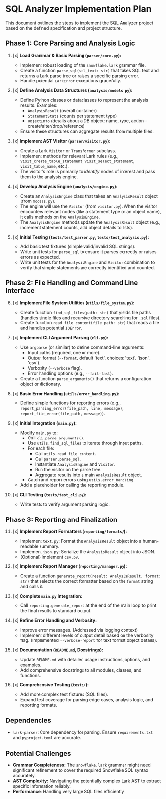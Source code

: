 # SQL Analyzer Implementation Plan

This document outlines the steps to implement the SQL Analyzer project based on the defined specification and project structure.

## Phase 1: Core Parsing and Analysis Logic

1.  [x] **Load Grammar & Basic Parsing (`parser/core.py`):**
    *   Implement robust loading of the `snowflake.lark` grammar file.
    *   Create a function `parse_sql(sql_text: str)` that takes SQL text and returns a Lark parse tree or raises a specific parsing error.
    *   Handle potential `LarkError` exceptions gracefully.

2.  [x] **Define Analysis Data Structures (`analysis/models.py`):**
    *   Define Python classes or dataclasses to represent the analysis results. Examples:
        *   `AnalysisResult` (overall container)
        *   `StatementStats` (counts per statement type)
        *   `ObjectInfo` (details about a DB object: name, type, action - create/alter/drop/reference)
    *   Ensure these structures can aggregate results from multiple files.

3.  [x] **Implement AST Visitor (`parser/visitor.py`):**
    *   Create a Lark `Visitor` or `Transformer` subclass.
    *   Implement methods for relevant Lark rules (e.g., `visit_create_table_statement`, `visit_select_statement`, `visit_table_name`, etc.).
    *   The visitor's role is primarily to *identify* nodes of interest and pass them to the analysis engine.

4.  [x] **Develop Analysis Engine (`analysis/engine.py`):**
    *   Create an `AnalysisEngine` class that takes an `AnalysisResult` object (from `models.py`).
    *   The engine will use the `Visitor` (from `visitor.py`). When the visitor encounters relevant nodes (like a statement type or an object name), it calls methods on the `AnalysisEngine`.
    *   The `AnalysisEngine` methods update the `AnalysisResult` object (e.g., increment statement counts, add object details to lists).

5.  [x] **Initial Testing (`tests/test_parser.py`, `tests/test_analysis.py`):**
    *   Add basic test fixtures (simple valid/invalid SQL strings).
    *   Write unit tests for `parse_sql` to ensure it parses correctly or raises errors as expected.
    *   Write unit tests for the `AnalysisEngine` and `Visitor` combination to verify that simple statements are correctly identified and counted.

## Phase 2: File Handling and Command Line Interface

6.  [x] **Implement File System Utilities (`utils/file_system.py`):**
    *   Create function `find_sql_files(path: str)` that yields file paths (handles single files and recursive directory searching for `.sql` files).
    *   Create function `read_file_content(file_path: str)` that reads a file and handles potential `IOError`.

7.  [x] **Implement CLI Argument Parsing (`cli.py`):**
    *   Use `argparse` (or similar) to define command-line arguments:
        *   Input paths (required, one or more).
        *   Output format (`--format`, default 'text', choices: 'text', 'json', 'csv').
        *   Verbosity (`--verbose` flag).
        *   Error handling options (e.g., `--fail-fast`).
    *   Create a function `parse_arguments()` that returns a configuration object or dictionary.

8.  [x] **Basic Error Handling (`utils/error_handling.py`):**
    *   Define simple functions for reporting errors (e.g., `report_parsing_error(file_path, line, message)`, `report_file_error(file_path, message)`).

9.  [x] **Initial Integration (`main.py`):**
    *   Modify `main.py` to:
        *   Call `cli.parse_arguments()`.
        *   Use `utils.find_sql_files` to iterate through input paths.
        *   For each file:
            *   Call `utils.read_file_content`.
            *   Call `parser.parse_sql`.
            *   Instantiate `AnalysisEngine` and `Visitor`.
            *   Run the visitor on the parse tree.
            *   Aggregate results into a main `AnalysisResult` object.
        *   Catch and report errors using `utils.error_handling`.
    *   Add a placeholder for calling the reporting module.

10. [x] **CLI Testing (`tests/test_cli.py`):**
    *   Write tests to verify argument parsing logic.

## Phase 3: Reporting and Finalization

11. [x] **Implement Report Formatters (`reporting/formats/`):**
    *   Implement `text.py`: Format the `AnalysisResult` object into a human-readable summary.
    *   Implement `json.py`: Serialize the `AnalysisResult` object into JSON.
    *   (Optional) Implement `csv.py`.

12. [x] **Implement Report Manager (`reporting/manager.py`):**
    *   Create a function `generate_report(result: AnalysisResult, format: str)` that selects the correct formatter based on the `format` string and calls it.

13. [x] **Complete `main.py` Integration:**
    *   Call `reporting.generate_report` at the end of the main loop to print the final results to standard output.

14. [x] **Refine Error Handling and Verbosity:**
    *   Improve error messages. (Addressed via logging context)
    *   Implement different levels of output detail based on the verbosity flag. (Implemented `--verbose-report` for text format object details).

15. [x] **Documentation (`README.md`, Docstrings):**
    *   Update `README.md` with detailed usage instructions, options, and examples.
    *   Add comprehensive docstrings to all modules, classes, and functions.

16. [x] **Comprehensive Testing (`tests/`):**
    *   Add more complex test fixtures (SQL files).
    *   Expand test coverage for parsing edge cases, analysis logic, and reporting formats.

## Dependencies

*   `lark-parser`: Core dependency for parsing. Ensure `requirements.txt` and `pyproject.toml` are accurate.

## Potential Challenges

*   **Grammar Completeness:** The `snowflake.lark` grammar might need significant refinement to cover the required Snowflake SQL syntax accurately.
*   **AST Complexity:** Navigating the potentially complex Lark AST to extract specific information reliably.
*   **Performance:** Handling very large SQL files efficiently. 
